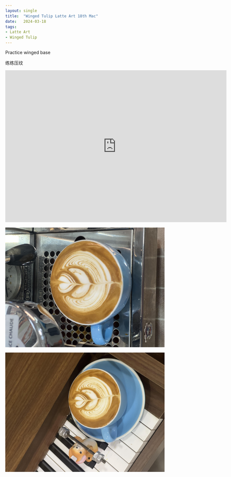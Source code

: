 ```yaml
---
layout: single
title:  "Winged Tulip Latte Art 18th Mac"
date:   2024-03-18
tags:
- Latte Art
- Winged Tulip
---
```



Practice winged base

练练压纹



<div class="embed-container">
  <iframe
      src="https://www.youtube.com/embed/fayBl0URcoc"
      width="700"
      height="480"
      frameborder="0"
      allowfullscreen="true">
  </iframe>
</div>


![](/assets/img/2024/03/18/IMG_4565.jpg)

![](/assets/img/2024/03/18/IMG_4567.jpg)

